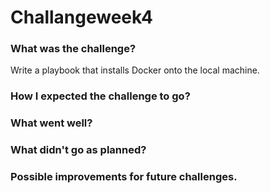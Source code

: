 # Challangeweek4

### What was the challenge?
Write a playbook that installs Docker onto the local machine.

### How I expected the challenge to go?


### What went well?


### What didn't go as planned?


### Possible improvements for future challenges.

